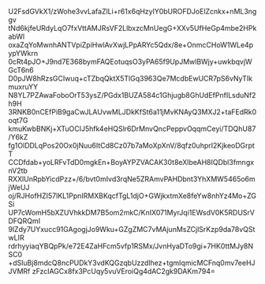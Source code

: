 U2FsdGVkX1/zWohe3vvLafaZlLi+r61x6qHzylY0bUROFDJoElZcnkx+nML3nggv
tNd6kjfeURdyLqO7fxVttAMJRsVF2LlbxzcMnUegG+XXv5UfHeGp4mbe2HPkabWl
oxaZqYoMwnhANTVpiZpiHwlAvXwjLPpARYc5Qdx/8e+OnmcCHoW1WLe4pypYWkrn
0cRt4pJO+J9nd7E368bymFAQEotuqsO3yPA65f9UpJMwlBWjy+uwkbqvjWGcT6n6
D0pJW8hRzsGCIwuq+cTZbqQktX5TlGq3963Qe7McdbEwUCR7pS6vNyTIkmuxruYY
N8YL7PZAwaFoboOrT53ysZ/PGdx1BUZA584c1Ghjugb8GhUdEfPnfILsduNf2h9H
3RNKB0nCEfPiB9gaCwJLAUvwMLJDkKfSt6a11jMvKNAyQ3MXJ2+taFEdRk0oqt7G
kmuKwbBNKj+XTuOCIJ5hfk4eHQSlr6DrMnvQncPeppvOqqmCeyi/TDQhU87/Y6kZ
fg1OlDDLqPos20Ox0jNuu6ItCd8Cz07b7aMoXpXnV/8qfz0uhprI2KjkeoDGrptT
CCDfdab+yoLRFvTdD0mgkEn+BoyAYPZVACAK30t8eXlbeAH8IQDbl3fmngxnV2tb
RXXlUnRpbYicdPzz+/6/bvt0mIvd3rqNe5ZRAmvPAHDbnt3YhXMW5465o6mjWeUJ
oj/RJHofHZI57lKL1PpnIRMXBKqcfTgL1djO+GWjkxtmXe8feYw8nhYz4Mo+ZGSi
UP7cWomH5bXZUVhkkDM7B5om2mkC/KnIX071MyrJqi1EWsdV0K5RDUSrVDFQRQmI
9lZdy7UYxucc91GAgogjJo9Wku+GZgZMC7vMAjunMsZCjlSrKzp9da78vQStwLIR
rdrhyyiaqYBQpPk/e72E4ZaHFcm5vfp1RSMx/JvnHyaDTo9gi+7HK0ttMJy8NSC0
+dSluBj8mdcQ8ncPUDkY3vdKQGzqbUzzdlhez+tgmIqmicMCFnq0mv7eeHJJVMRf
zFzcIAGCx8fx3PcUqy5vuVEroiQg4dAC2gk9DAKm794=
